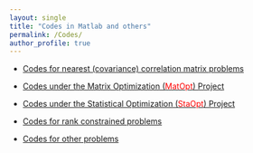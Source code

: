 ```yaml
---
layout: single
title: "Codes in Matlab and others"
permalink: /Codes/
author_profile: true
---
```




- [Codes for nearest (covariance) correlation matrix problems](/Codes/correlation-matrix/)  

- [Codes under the Matrix Optimization (<span style="color:red">MatOpt</span>) Project](/Codes/Matrix-Optimization/)  

- [Codes under the Statistical Optimization (<span style="color:red">StaOpt</span>) Project](/Codes/Statistical-Optimization/)  

- [Codes for rank constrained problems](/Codes/rank-constrained/)  

- [Codes for other problems](/Codes/other/) 


<!-- ## Codes for nearest (covariance) correlation matrix problems
- Codes for the Nearest Correlation Matrix problem (the problem was initially introduced by Prof. [Nick Higham](https://www.maths.manchester.ac.uk/~higham/)):  <a href="../files/CorrelationMatrix.m" download>CorrelationMatrix.m</a> is a Matlab code written for computing the nearest correlation matrix problem (first uploaded in August 2006; last updated on August 30, 2019). This code should be good enough for most Matlab users.  If your Matlab version is very low and you really need a faster code, you can download <a href="../files/mexeig.mexw64" download>mexeig.mexw64</a> (for win64 operating system) and if use win32 or Linux system, you need to download the installmex file <a href="../files/installmex.m" download>installmex.m</a> and the c-file <a href="../files/mexeig.c" download>mexeig.c</a> by running the installmex.m first. For a randomly generated  <span style="color:blue">3,000 by 3,000</span> pseudo correlation matrix (the code is insensitive to input data), the code needs <span style="color:red">24</span> seconds to reach a solution with the relative duality gap less than 1.0e-3 after 3 iterations and 43 seconds  with the relative duality gap less than 1.0e-10 after 6 iterations in my Dell Desktop with Intel (R) Core i7 processor and for an invalid <span style="color:red">10,000 by 10,000</span> pseudo correlation matrix, the code needs 15 minutes to reach a solution with the relative duality gap less than 1.0e-4 after 4 iterations and 24 minutes with the relative duality gap less than 1.0e-12 after 7 iterations. For practitioners, you may set the stopping criterion (relative duality gap) to stay between 1.0e-1 and 1.0e-3 to run the code (typically, 1 to 3 iterations). If you need a C/C++ code, download <a href="../files/main.c" download>main.c</a> and <a href="../files/main.h" download>main.h</a>, which were written by [Pawel Zaczkowski](https://www.linkedin.com/in/pawel-zaczkowski-13a6a233/?originalSubdomain=uk) under a summer research project. If you are a client to [The Numerical Algorithms Group](https://nag.com/) (NAG), you may also enjoy [their commercialized implementations](https://nag.com/IndustryArticles/Nearest_Correlation_Matrix.pdf). The code in R <a href="../files/CorrelationMatrix.R" download>CorrelationMatrix.R</a> was written by [Ying Cui](https://sites.google.com/site/optyingcui/) (last updated on August 31, 2019; for efficiency, please use [Microsoft R open](https://mran.microsoft.com/open)) and the code in Python <a href="../files/CorrelationMatrix.py" download>CorrelationMatrix.py</a> was written by [Yancheng Yuan](https://www.polyu.edu.hk/ama/people/academic-staff/dr-yuan-yancheng/?sc_lang=en) (last updated on May 11, 2017), <span style="color:blue">respectively.</span>
-  <a href="../files/CorNewton3.m" download>CorNewton3.m</a> Computing the **Nearest Correlation <span style="color:red">Matrix</span> with fixed diagonal and off diagonal elements** (uploaded on September 14, 2009). The code in **R** <a href="../files/CorNewton3.R" download>CorNewton3.R</a> was provided by Professor Luca Passalacqua ([luca.passalacqua@uniroma1.it](mailto:luca.passalacqua@uniroma1.it)) (uploaded on **October 7, 2016**; for efficiency, please use [Microsoft R open](https://mran.microsoft.com/open)).
- <a href="../files/CorNewton3_Wnorm.m" download>CorNewton3_Wnorm.m</a> Computing the **W-norm Nearest Correlation Matrix with fixed diagonal and off diagonal elements** Testing example: <a href="../files/testCorMatWnorm.m" download>testCorMatWnorm.m</a>(uploaded on September 14, 2009).
- <a href="../files/CorMatHdm.m" download>CorMatHdm.m</a> Calibrating the **H-weighted Nearest Correlation Matrix** Testing example: <a href="../files/testCorMatHdm.m" download>testCorMatHdm.m</a> (uploaded in June 2008; last updated on September 10, 2009).
- <a href="../files/CorMatHdm_general.m" download>CorMatHdm_general.m</a> Computing the **H-weighted Nearest Correlation Matrix with fixed elements and lower and upper bounds** [H should not have too many zero elements for better numerical performance; otherwise, see CaliMatHdm] Testing example:  <a href="../files/testCorMatHdm_general.m" download>testCorMatHdm_general.m</a> (uploaded on September 14, 2009).
-  <a href="../files/LagDualNewton.m" download>LagDualNewton.m</a> (this is superseded by CorNewton3.m) Testing example: <a href="../files/testLagDualNewton.m" download>testLagDualNewton.m</a> (LagDualNewton method for the **Band Correlation Stress Testing**, "CorNewton1.m" will be called). 
- <a href="../files/CorNewtonSchur.m" download>CorNewtonSchur.m</a> Testing example: <a href="../files/testCorNewtonSchur.m" download>testCorNewtonSchur.m</a> (Schur decomposition based method for the **Local Correlation Stress Testing**, "CorNewton1.m" will be called).
- <a href="../files/AugLagNewton.m" download>AugLagNewton.m</a> (this is superseded by CorMatHdm_general.m) Testing example: <a href="../files/testAugLagNewton.m" download>testAugLagNewton.m</a> (AugLagNewton method for the **Band Correlation Stress Testing**, "CorNewton1.m" will be called). (uploaded in March 2007).
- <a href="../files/CaliMat1Mex.zip" download>CaliMat1Mex.zip</a> (Codes and testing example for) Calibrating **Covariance Matrix Problems with Inequality and/or Equality Constraints** (uploaded in April 2010).
- <a href="../files/CaliMatHdm.zip" download>CaliMatHdm.zip</a> Calibrating the **H-weighted Nearest Covariance Matrix** [H is allowed to have a large number of zero elements] (uploaded in April 2010).
- <a href="../files/Rank_CaliMat.zip" download>Rank_CaliMat.zip</a> Calibrating the **Nearest Correlation Matrix with Rank Constraints** (uploaded in April 2010).
- <a href="../files/Rank_CaliMatHdm.zip" download>Rank_CaliMatHdm.zip</a> Calibrating the **H-weighted Nearest Correlation Matrix with Rank Constraints** (uploaded in April 2010; last updated in October 2010 by including the refined Major codes).

---

## Codes under the Matrix Optimization (<span style="color:red">MatOpt</span>) Project
- [QSDPNAL (version 1.0): a MATLAB software for solving convex quadratic  semidefinite programming (QSDP)](https://github.com/MatOpt/QSDPNAL) ([click here for an introduction on how to use the package](https://blog.nus.edu.sg/mattohkc/softwares/qsdpnal/))  [<span style="color:red">CAUTION</span>: this software is for research purpose. It is neither intended nor designed to be a general purpose software at the moment.] For the details of the software, please check the following papers:
 

  [[Xudong Li](https://www.lixudong.info/), Defeng Sun, and [Kim Chuan Toh](https://blog.nus.edu.sg/mattohkc/),  “[QSDPNAL: A two-phase augmented Lagrangian method for convex quadratic semidefinite programming](https://www.polyu.edu.hk/ama/profile/dfsun/Li_et_al-2018-Mathematical_Programming_Computation.pdf)”, **Mathematical Programming Computation**, 10 (2018) 703--743.]

  [[Xudong Li](https://www.lixudong.info/), Defeng Sun, and [Kim Chuan Toh](https://blog.nus.edu.sg/mattohkc/), “[A block symmetric Gauss-Seidel decomposition theorem for convex composite quadratic programming and its applications](https://www.polyu.edu.hk/ama/profile/dfsun/Li2019_Article_ABlockSymmetricGaussSeidelDeco.pdf)”, **Mathematical Programming** 175 (2019) 395--418. [arXiv:1703.06629](https://arxiv.org/abs/1703.06629)]

- <a href="../files/SDPNAL+v1.0.zip" download>SDPNAL+</a>: a MATLAB software for solving large scale semidefinite programming with bound constraints ([click here for an introduction on how to use the package](https://blog.nus.edu.sg/mattohkc/softwares/sdpnalplus/)) [awarded the triennial [Beale–Orchard-Hays Prize](https://www.mathopt.org/?nav=boh) for Excellence in Computational Mathematical Programming by the [Mathematical Optimization Society](https://www.mathopt.org/) at Bordeaux, France, July 2-6, 2018. See [Picture 1](../files/beale-orchard_hays-award2018.jpg), [Picture 2](../files/Ceremony_BOH.jpeg), and [Picture 3](../files/BOH_MedalSunDF.jpeg).]  [CAUTION: this software is NOT designed for solving small to medium sized SDP problems, for which interior point methods based software such as [SDPT3](https://blog.nus.edu.sg/mattohkc/softwares/sdpt3/) is a better option.] For the details of the software, please check the following papers:

  [Defeng Sun, [Kim Chuan Toh](https://blog.nus.edu.sg/mattohkc/), [Y.C. Yuan](https://www.polyu.edu.hk/ama/people/academic-staff/dr-yuan-yancheng/?sc_lang=en), [Xinyuan Zhao](https://scholar.google.com/citations?user=nFG8lEYAAAAJ&hl=en), [SDPNAL+: A Matlab software for semidefinite programming with bound constraints (version 1.0)](../files/SDPNALplus-OMS-revision-2.pdf), to appear in **Optimization Methods and Software** (2019).]

  [Liuqin Yang, Defeng Sun, and [Kim Chuan Toh](https://blog.nus.edu.sg/mattohkc/), [SDPNAL+: a majorized semismooth Newton-CG augmented Lagrangian method for semidefinite programming with nonnegative constraints](../files/SDPNAL+.pdf), **Mathematical Programming Computation**, 7 (2015), pp. 331-366.]

  [Defeng Sun, [Kim Chuan Toh](https://blog.nus.edu.sg/mattohkc/), and Liuqin Yang, “[A convergent 3-block semi-proximal alternating direction method of multipliers for conic programming with 4-type constraints](../files/A%20CONVERGENT%203-BLOCK%20SEMIPROXIMALADMM2015.pdf)”, **SIAM Journal on Optimization** Vol. 25, No. 2 (2015) 882–915. [Detailed computational results for over 400 problems tested in the paper](../files/PADMM3c-full-tables.pdf). You may also find [a supplementary note here](../files/Comparing-different-ADMMs.pdf) on more detailed comparisons between the performance of our proposed algorithm and various variants of ADMMs.]

  [[Xinyuan Zhao](https://scholar.google.com/citations?user=nFG8lEYAAAAJ&hl=en), D.F. Sun, and [Kim Chuan Toh](https://blog.nus.edu.sg/mattohkc/), [A Newton-CG augmented Lagrangian method for semidefinite programming](../files/NewtonCGAugLag.pdf), **SIAM Journal on Optimization**, 20 (2010), pp. 1737--1765.]

- **"Solving log-determinant optimization problems by a Newton-CG proximal point algorithm"**. See the brief user's guide [logdet-0-guide.pdf](../files/logdet-0-guide.pdf).

- <a href="../files/CorMatHdm_general.m" download>CorMatHdm_general.m</a> Computing the **H-weighted Nearest Correlation Matrix with fixed elements and lower and upper bounds** [H should not have too many zero elements for better numerical performance; otherwise, see CaliMatHdm] Testing example: <a href="../files/testCorMatHdm_general.m" download>testCorMatHdm_general.m</a> (uploaded on September 14, 2009).

- <a href="../files/CaliMatHdm.zip" download>CaliMatHdm.zip</a> Calibrating the **H-weighted Nearest Covariance Matrix** [H is allowed to have a large number of zero elements] (uploaded in April 2010).

---

## Codes under the Statistical Optimization (<span style="color:red">StaOpt</span>) Project

- [**SuiteLasso**: a MATLAB suite for regression problems with generalized Lasso regularizers (GitHub)](https://github.com/MatOpt/SuiteLasso) [last updated in April 2021 with all source codes available]. [See the introduction on how to use it](https://github.com/MatOpt/SuiteLasso/blob/main/README.txt).

- [Square_Root_PMM](https://github.com/StatisticsLearningOPT/square_root_PMM): [A MATLAB software for square-root regression problems (GitHub)](https://github.com/StatisticsLearningOPT/square_root_PMM/blob/main/README.txt) [Last updated in January 2021]. Copyright (c) 2021 by Peipei Tang, Chengjing Wang, Defeng Sun, and Kim-Chuan Toh. This is a software package for solving the square-root regression problem:         min{ \|X \beta - b \|_2+\lambda p(\beta) - q(\beta)}. <span style="color:blue">For the details of the software, please check the following paper:</span>

  [Peipei Tang, Chengjing Wang, Defeng Sun, and [Kim Chuan Toh](https://blog.nus.edu.sg/mattohkc/),  “[A sparse semismooth Newton based proximal majorization-minimization algorithm for nonconvex square-root-loss regression problems](../files/19-247_Published.pdf)”, [Journal of Machine Learning Research](https://jmlr.org/papers/v21/19-247.html) 21(226):1--38, 2020.]

- <a href="../files/ConvexClustering.zip" download>**ConvexClustering**</a>: [a MATLAB package for convex clustering](https://blog.nus.edu.sg/mattohkc/softwares/convexclustering/) [last updated in June 2021]. [See the introduction on how to use it](https://blog.nus.edu.sg/mattohkc/softwares/convexclustering/).

---

## Codes for rank constrained problems
- <a href="../files/Rank_CaliMat.zip" download>Rank_CaliMat.zip</a> Calibrating the **Nearest Correlation Matrix with Rank Constraints** (uploaded in April 2010).

- <a href="../files/Rank_CaliMatHdm.zip" download>Rank_CaliMatHdm.zip</a> Calibrating the **H-weighted Nearest Correlation Matrix with Rank Constraints** (uploaded in April 2010; last updated in October 2010 by including the refined Major codes).

---

## Codes for other problems

- <a href="../files/IQEP_Newton.m" download>IQEP_Newton.m</a> Computing the **Inverse Quadratic Eigenvalue Problems** Testing example: <a href="../files/testIQEP_Newton.m" download>testIQEP_Newton.m</a> (uploaded in March 2008; last updated on July 15, 2016 by Ying Cui ([cuiying@u.nus.edu](mailto:cuiying@u.nus.edu))). -->